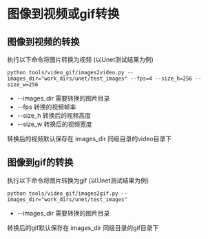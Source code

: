 # 图像到视频或gif转换

## 图像到视频的转换
执行以下命令将图片转换为视频 (以Unet测试结果为例)
```
python tools/video_gif/images2video.py --images_dir="work_dirs/unet/test_images" --fps=4 --size_h=256 --size_w=256
```
* --images_dir 需要转换的图片目录
* --fps 转换的视频帧率
* --size_h 转换后的视频高度
* --size_w 转换后的视频宽度

转换后的视频默认保存在 images_dir 同级目录的video目录下

## 图像到gif的转换
执行以下命令将图片转换为gif (以Unet测试结果为例)
```
python tools/video_gif/images2gif.py --images_dir="work_dirs/unet/test_images" 
```
* --images_dir 需要转换的图片目录

转换后的gif默认保存在 images_dir 同级目录的gif目录下